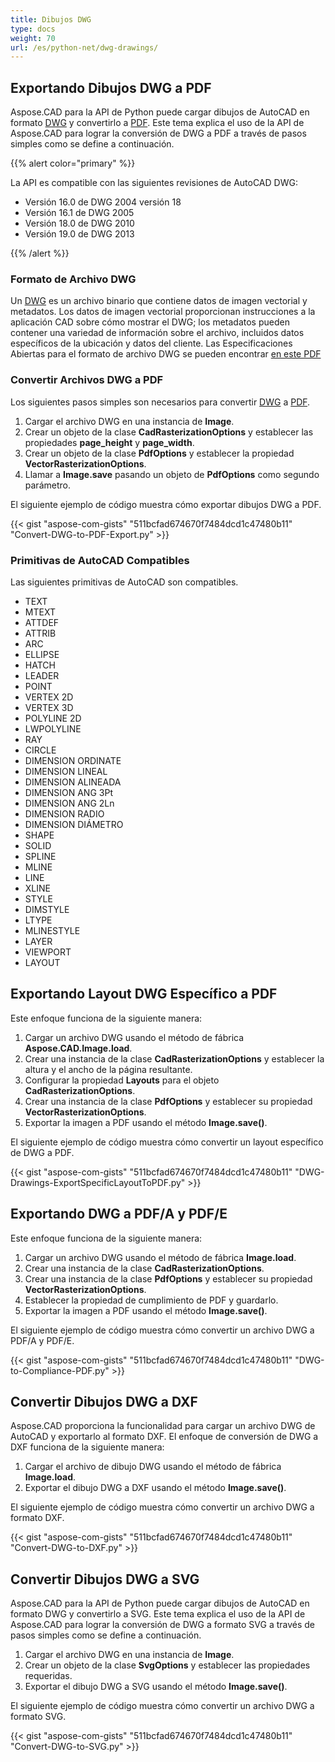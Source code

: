 ```yaml
---
title: Dibujos DWG
type: docs
weight: 70
url: /es/python-net/dwg-drawings/
---
```


## **Exportando Dibujos DWG a PDF**

Aspose.CAD para la API de Python puede cargar dibujos de AutoCAD en formato [DWG](https://docs.fileformat.com/cad/dwg/) y convertirlo a [PDF](https://docs.fileformat.com/pdf/). Este tema explica el uso de la API de Aspose.CAD para lograr la conversión de DWG a PDF a través de pasos simples como se define a continuación.

{{% alert color="primary" %}}

La API es compatible con las siguientes revisiones de AutoCAD DWG:

- Versión 16.0 de DWG 2004 versión 18
- Versión 16.1 de DWG 2005
- Versión 18.0 de DWG 2010
- Versión 19.0 de DWG 2013

{{% /alert %}}

### **Formato de Archivo DWG**

Un [DWG](https://docs.fileformat.com/cad/dwg/) es un archivo binario que contiene datos de imagen vectorial y metadatos. Los datos de imagen vectorial proporcionan instrucciones a la aplicación CAD sobre cómo mostrar el DWG; los metadatos pueden contener una variedad de información sobre el archivo, incluidos datos específicos de la ubicación y datos del cliente. Las Especificaciones Abiertas para el formato de archivo DWG se pueden encontrar [en este PDF](http://opendesign.com/files/guestdownloads/OpenDesign_Specification_for_.dwg_files.pdf)

### **Convertir Archivos DWG a PDF**

Los siguientes pasos simples son necesarios para convertir [DWG](https://docs.fileformat.com/cad/dwg/) a [PDF](https://docs.fileformat.com/pdf/).

1. Cargar el archivo DWG en una instancia de **Image**.
1. Crear un objeto de la clase **CadRasterizationOptions** y establecer las propiedades **page_height** y **page_width**.
1. Crear un objeto de la clase **PdfOptions** y establecer la propiedad **VectorRasterizationOptions**.
1. Llamar a **Image.save** pasando un objeto de **PdfOptions** como segundo parámetro.

El siguiente ejemplo de código muestra cómo exportar dibujos DWG a PDF.

{{< gist "aspose-com-gists" "511bcfad674670f7484dcd1c47480b11" "Convert-DWG-to-PDF-Export.py" >}}

### **Primitivas de AutoCAD Compatibles**

Las siguientes primitivas de AutoCAD son compatibles.

- TEXT
- MTEXT
- ATTDEF
- ATTRIB
- ARC
- ELLIPSE
- HATCH
- LEADER
- POINT
- VERTEX 2D
- VERTEX 3D
- POLYLINE 2D
- LWPOLYLINE
- RAY
- CIRCLE
- DIMENSION ORDINATE
- DIMENSION LINEAL
- DIMENSION ALINEADA
- DIMENSION ANG 3Pt
- DIMENSION ANG 2Ln
- DIMENSION RADIO
- DIMENSION DIÁMETRO
- SHAPE
- SOLID
- SPLINE
- MLINE
- LINE
- XLINE
- STYLE
- DIMSTYLE
- LTYPE
- MLINESTYLE
- LAYER
- VIEWPORT
- LAYOUT

## **Exportando Layout DWG Específico a PDF**

Este enfoque funciona de la siguiente manera:

1. Cargar un archivo DWG usando el método de fábrica **Aspose.CAD.Image.load**.
1. Crear una instancia de la clase **CadRasterizationOptions** y establecer la altura y el ancho de la página resultante.
1. Configurar la propiedad **Layouts** para el objeto **CadRasterizationOptions**.
1. Crear una instancia de la clase **PdfOptions** y establecer su propiedad **VectorRasterizationOptions**.
1. Exportar la imagen a PDF usando el método **Image.save()**.

El siguiente ejemplo de código muestra cómo convertir un layout específico de DWG a PDF.

{{< gist "aspose-com-gists" "511bcfad674670f7484dcd1c47480b11" "DWG-Drawings-ExportSpecificLayoutToPDF.py" >}}

## **Exportando DWG a PDF/A y PDF/E**

Este enfoque funciona de la siguiente manera:

1. Cargar un archivo DWG usando el método de fábrica **Image.load**.
1. Crear una instancia de la clase **CadRasterizationOptions**.
1. Crear una instancia de la clase **PdfOptions** y establecer su propiedad **VectorRasterizationOptions**.
1. Establecer la propiedad de cumplimiento de PDF y guardarlo.
1. Exportar la imagen a PDF usando el método **Image.save()**.

El siguiente ejemplo de código muestra cómo convertir un archivo DWG a PDF/A y PDF/E.

{{< gist "aspose-com-gists" "511bcfad674670f7484dcd1c47480b11" "DWG-to-Compliance-PDF.py" >}}

## **Convertir Dibujos DWG a DXF**

Aspose.CAD proporciona la funcionalidad para cargar un archivo DWG de AutoCAD y exportarlo al formato DXF. El enfoque de conversión de DWG a DXF funciona de la siguiente manera:

1. Cargar el archivo de dibujo DWG usando el método de fábrica **Image.load**.
1. Exportar el dibujo DWG a DXF usando el método **Image.save()**.

El siguiente ejemplo de código muestra cómo convertir un archivo DWG a formato DXF.

{{< gist "aspose-com-gists" "511bcfad674670f7484dcd1c47480b11" "Convert-DWG-to-DXF.py" >}}

## **Convertir Dibujos DWG a SVG**

Aspose.CAD para la API de Python puede cargar dibujos de AutoCAD en formato DWG y convertirlo a SVG. Este tema explica el uso de la API de Aspose.CAD para lograr la conversión de DWG a formato SVG a través de pasos simples como se define a continuación.

1. Cargar el archivo DWG en una instancia de **Image**.
1. Crear un objeto de la clase **SvgOptions** y establecer las propiedades requeridas.
1. Exportar el dibujo DWG a SVG usando el método **Image.save()**.

El siguiente ejemplo de código muestra cómo convertir un archivo DWG a formato SVG.

{{< gist "aspose-com-gists" "511bcfad674670f7484dcd1c47480b11" "Convert-DWG-to-SVG.py" >}}
